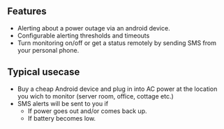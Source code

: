 ## Features ##
  * Alerting about a power outage via an android device.
  * Configurable alerting thresholds and timeouts
  * Turn monitoring on/off or get a status remotely by sending SMS from your personal phone.

## Typical usecase ##
  * Buy a cheap Android device and plug in into AC power at the location you wich to monitor
    (server room,  office, cottage etc.)  
  * SMS alerts will be sent to you if
    * If power goes out and/or comes back up.
    * If battery becomes low.

